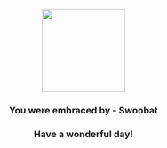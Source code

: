<p align="center">
    <img src="https://raw.githubusercontent.com/PokeAPI/sprites/master/sprites/pokemon/528.png" width="150" height="150">
</p>
<h3 align="center">You were embraced by - <b>Swoobat</b></h3>
<h3 align="center">Have a wonderful day!</h3>
